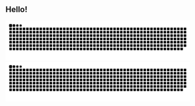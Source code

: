 ## Hello!
![GitHub Snake Light](https://raw.githubusercontent.com/Shamayita05/Shamayita05/output/github-snake.svg#gh-light-mode-only)
![GitHub Snake Dark](https://raw.githubusercontent.com/Shamayita05/Shamayita05/output/github-snake-dark.svg#gh-dark-mode-only)

<!--
**Shamayita05/Shamayita05** is a ✨ _special_ ✨ repository because its `README.md` (this file) appears on your GitHub profile.

Here are some ideas to get you started:

- 🔭 I’m currently working on ...
- 🌱 I’m currently learning ...
- 👯 I’m looking to collaborate on ...
- 🤔 I’m looking for help with ...
- 💬 Ask me about ...
- 📫 How to reach me: ...
- 😄 Pronouns: ...
- ⚡ Fun fact: ...
-->

